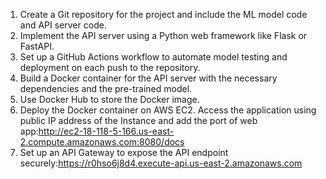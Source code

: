 1. Create a Git repository for the project and include the ML model code and API server code.
2. Implement the API server using a Python web framework like Flask or FastAPI.
3. Set up a GitHub Actions workflow to automate model testing and deployment on each push to the repository.
4. Build a Docker container for the API server with the necessary dependencies and the pre-trained model.
5. Use Docker Hub to store the Docker image.
6. Deploy the Docker container on AWS EC2. Access the application using public IP address of the Instance and add the port of web app:http://ec2-18-118-5-166.us-east-2.compute.amazonaws.com:8080/docs
7. Set up an API Gateway to expose the API endpoint securely:https://r0hso6j8d4.execute-api.us-east-2.amazonaws.com
